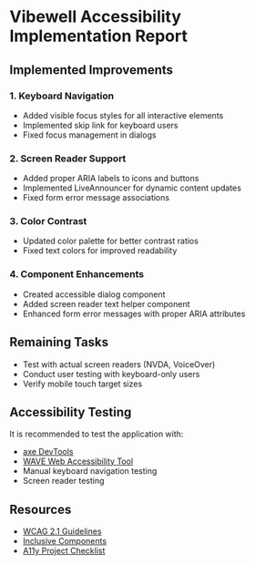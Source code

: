 # Vibewell Accessibility Implementation Report
  
## Implemented Improvements

### 1. Keyboard Navigation
- Added visible focus styles for all interactive elements
- Implemented skip link for keyboard users
- Fixed focus management in dialogs

### 2. Screen Reader Support
- Added proper ARIA labels to icons and buttons
- Implemented LiveAnnouncer for dynamic content updates
- Fixed form error message associations

### 3. Color Contrast
- Updated color palette for better contrast ratios
- Fixed text colors for improved readability

### 4. Component Enhancements
- Created accessible dialog component
- Added screen reader text helper component
- Enhanced form error messages with proper ARIA attributes

## Remaining Tasks
- Test with actual screen readers (NVDA, VoiceOver)
- Conduct user testing with keyboard-only users
- Verify mobile touch target sizes

## Accessibility Testing
It is recommended to test the application with:
- [axe DevTools](https://www.deque.com/axe/)
- [WAVE Web Accessibility Tool](https://wave.webaim.org/)
- Manual keyboard navigation testing
- Screen reader testing

## Resources
- [WCAG 2.1 Guidelines](https://www.w3.org/TR/WCAG21/)
- [Inclusive Components](https://inclusive-components.design/)
- [A11y Project Checklist](https://www.a11yproject.com/checklist/)
